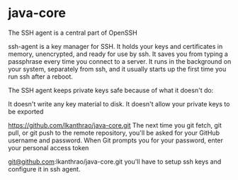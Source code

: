 # java-core


The SSH agent is a central part of OpenSSH

ssh-agent is a key manager for SSH. It holds your keys and certificates in memory, unencrypted, and ready for use by ssh. It saves you from typing a passphrase every time you connect to a server. It runs in the background on your system, separately from ssh, and it usually starts up the first time you run ssh after a reboot.

The SSH agent keeps private keys safe because of what it doesn't do:

It doesn't write any key material to disk.
It doesn't allow your private keys to be exported

https://github.com/lkanthrao/java-core.git
The next time you git fetch, git pull, or git push to the remote repository, you'll be asked for your GitHub username and password. When Git prompts you for your password, enter your personal access token

git@github.com:lkanthrao/java-core.git
you'll have to setup ssh keys and configure it in ssh agent.